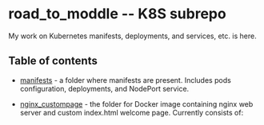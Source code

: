 # road_to_moddle -- K8S subrepo

My work on Kubernetes manifests, deployments, and services, etc.  is here.
## Table of contents

* [manifests](https://github.com/1tacticalretard/road_to_middle/tree/master/k8s/manifests) - a folder where manifests are present. Includes pods configuration, deployments, and NodePort service.

* [nginx_custompage](https://github.com/1tacticalretard/road_to_middle/tree/master/k8s/nginx_custompage/) - the folder for Docker image containing nginx web server and custom index.html welcome page. Currently consists of:
    